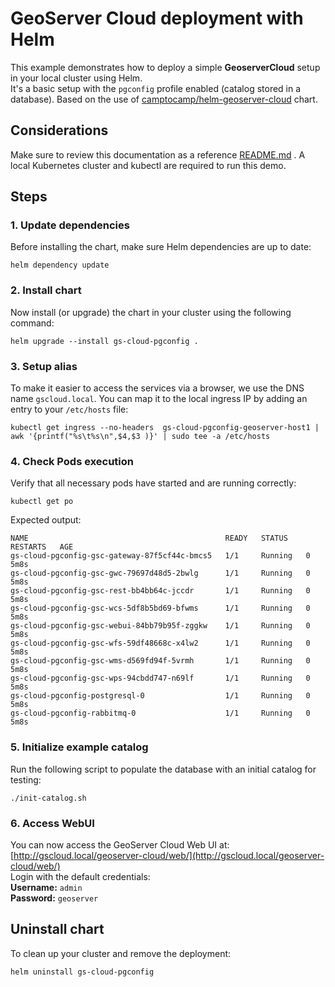 # GeoServer Cloud deployment with Helm

This example demonstrates how to deploy a simple **GeoserverCloud** setup in your local cluster using Helm.  
It's a basic setup with the `pgconfig` profile enabled (catalog stored in a database).
Based on the use of [camptocamp/helm-geoserver-cloud](https://github.com/camptocamp/helm-geoserver-cloud) chart.

## Considerations

Make sure to review this documentation as a reference [README.md](https://github.com/camptocamp/helm-geoserver-cloud/blob/master/examples/README.md) . A local Kubernetes cluster and kubectl are required to run this demo.

## Steps

### 1. Update dependencies  
Before installing the chart, make sure Helm dependencies are up to date:

```shell
helm dependency update
```

### 2. Install chart  
Now install (or upgrade) the chart in your cluster using the following command:

```shell
helm upgrade --install gs-cloud-pgconfig .
```

### 3. Setup alias  
To make it easier to access the services via a browser, we use the DNS name `gscloud.local`. You can map it to the local ingress IP by adding an entry to your `/etc/hosts` file:

```shell
kubectl get ingress --no-headers  gs-cloud-pgconfig-geoserver-host1 | awk '{printf("%s\t%s\n",$4,$3 )}' | sudo tee -a /etc/hosts
```

### 4. Check Pods execution  
Verify that all necessary pods have started and are running correctly:

```shell
kubectl get po
```

Expected output:
```text
NAME                                            READY   STATUS    RESTARTS   AGE
gs-cloud-pgconfig-gsc-gateway-87f5cf44c-bmcs5   1/1     Running   0          5m8s
gs-cloud-pgconfig-gsc-gwc-79697d48d5-2bwlg      1/1     Running   0          5m8s
gs-cloud-pgconfig-gsc-rest-bb4bb64c-jccdr       1/1     Running   0          5m8s
gs-cloud-pgconfig-gsc-wcs-5df8b5bd69-bfwms      1/1     Running   0          5m8s
gs-cloud-pgconfig-gsc-webui-84bb79b95f-zggkw    1/1     Running   0          5m8s
gs-cloud-pgconfig-gsc-wfs-59df48668c-x4lw2      1/1     Running   0          5m8s
gs-cloud-pgconfig-gsc-wms-d569fd94f-5vrmh       1/1     Running   0          5m8s
gs-cloud-pgconfig-gsc-wps-94cbdd747-n69lf       1/1     Running   0          5m8s
gs-cloud-pgconfig-postgresql-0                  1/1     Running   0          5m8s
gs-cloud-pgconfig-rabbitmq-0                    1/1     Running   0          5m8s
```

### 5. Initialize example catalog  
Run the following script to populate the database with an initial catalog for testing:

```shell
./init-catalog.sh
```

### 6. Access WebUI  
You can now access the GeoServer Cloud Web UI at:  
[http://gscloud.local/geoserver-cloud/web/](http://gscloud.local/geoserver-cloud/web/)  
Login with the default credentials:  
**Username:** `admin`  
**Password:** `geoserver`

## Uninstall chart  
To clean up your cluster and remove the deployment:

```shell
helm uninstall gs-cloud-pgconfig
```

